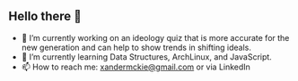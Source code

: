 ## Hello there 👋

- 🔭 I’m currently working on an ideology quiz that is more accurate for the new generation and can help to show trends in shifting ideals.
- 🌱 I’m currently learning Data Structures, ArchLinux, and JavaScript.
- 📫 How to reach me: xandermckie@gmail.com or via LinkedIn
